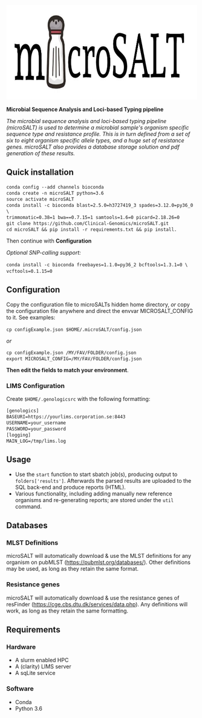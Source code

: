 <p align="center">
  <a href="https://github.com/sylvinite/microSALT">
    <img width="1000" height="250" src="artwork/microsalt.jpg"/>
  </a>
</p>

__Microbial Sequence Analysis and Loci-based Typing pipeline__

_The microbial sequence analysis and loci-based typing pipeline (microSALT) is used to determine a microbial sample's organism specific sequence type and resistance profile. This is in turn defined from a set of six to eight organism specific allele types, and a huge set of resistance genes. microSALT also provides a database storage solution and pdf generation of these results._

## Quick installation
```
conda config --add channels bioconda
conda create -n microSALT python=3.6
source activate microSALT
conda install -c bioconda blast=2.5.0=h3727419_3 spades=3.12.0=py36_0 \
trimmomatic=0.38=1 bwa==0.7.15=1 samtools=1.6=0 picard=2.18.26=0
git clone https://github.com/Clinical-Genomics/microSALT.git
cd microSALT && pip install -r requirements.txt && pip install.
```

Then continue with __Configuration__

_Optional SNP-calling support:_

`conda install -c bioconda freebayes=1.1.0=py36_2 bcftools=1.3.1=0 \
vcftools=0.1.15=0`

## Configuration
Copy the configuration file to microSALTs hidden home directory, _or_ copy the configuration file anywhere and direct the envvar MICROSALT_CONFIG to it. See examples: 

`cp configExample.json $HOME/.microSALT/config.json`

_or_
```
cp configExample.json /MY/FAV/FOLDER/config.json
export MICROSALT_CONFIG=/MY/FAV/FOLDER/config.json
```

__Then edit the fields to match your environment__.

### LIMS Configuration
Create `$HOME/.genologicsrc` with the following formatting:
```
[genologics]
BASEURI=https://yourlims.corporation.se:8443
USERNAME=your_username
PASSWORD=your_password
[logging]
MAIN_LOG=/tmp/lims.log
```

## Usage
* Use the `start` function to start sbatch job(s), producing output to `folders['results']`. Afterwards the parsed results  are uploaded to the SQL back-end and produce reports (HTML).
* Various functionality, including adding manually new reference organisms and re-generating reports; are stored under the `util` command.

## Databases
### MLST Definitions
microSALT will automatically download & use the MLST definitions for any organism on pubMLST (https://pubmlst.org/databases/).
Other definitions may be used, as long as they retain the same format. 

### Resistance genes
microSALT will automatically download & use the resistance genes of resFinder (https://cge.cbs.dtu.dk/services/data.php).
Any definitions will work, as long as they retain the same formatting.

## Requirements
### Hardware
* A slurm enabled HPC
* A (clarity) LIMS server
* A sqLite service

### Software
* Conda
* Python 3.6
